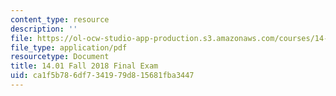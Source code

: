 ```yaml
---
content_type: resource
description: ''
file: https://ol-ocw-studio-app-production.s3.amazonaws.com/courses/14-01-principles-of-microeconomics-fall-2018/ca1f5b786df7341979d815681fba3447_MIT14_01F18_final.pdf
file_type: application/pdf
resourcetype: Document
title: 14.01 Fall 2018 Final Exam
uid: ca1f5b78-6df7-3419-79d8-15681fba3447
---
```

